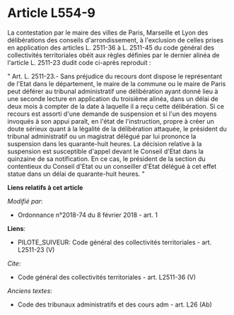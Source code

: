 # Article L554-9

La contestation par le maire des villes de Paris, Marseille et Lyon des délibérations des conseils d'arrondissement, à
l'exclusion de celles prises en application des articles L. 2511-36 à L. 2511-45 du code général des collectivités
territoriales obéit aux règles définies par le dernier alinéa de l'article L. 2511-23 dudit code ci-après reproduit :

" Art. L. 2511-23.- Sans préjudice du recours dont dispose le représentant de l'Etat dans le département, le maire de la
commune ou le maire de Paris peut déférer au tribunal administratif une délibération ayant donné lieu à une seconde lecture
en application du troisième alinéa, dans un délai de deux mois à compter de la date à laquelle il a reçu cette délibération.
Si ce recours est assorti d'une demande de suspension et si l'un des moyens invoqués à son appui paraît, en l'état de
l'instruction, propre à créer un doute sérieux quant à la légalité de la délibération attaquée, le président du tribunal
administratif ou un magistrat délégué par lui prononce la suspension dans les quarante-huit heures. La décision relative à la
suspension est susceptible d'appel devant le Conseil d'Etat dans la quinzaine de sa notification. En ce cas, le président de
la section du contentieux du Conseil d'Etat ou un conseiller d'Etat délégué à cet effet statue dans un délai de quarante-huit
heures. "

**Liens relatifs à cet article**

_Modifié par_:

  - Ordonnance n°2018-74 du 8 février 2018 - art. 1

**Liens**:

  - PILOTE_SUIVEUR: Code général des collectivités territoriales - art. L2511-23 (V)

_Cite_:

  - Code général des collectivités territoriales - art. L2511-36 (V)

_Anciens textes_:

  - Code des tribunaux administratifs et des cours adm - art. L26 (Ab)
